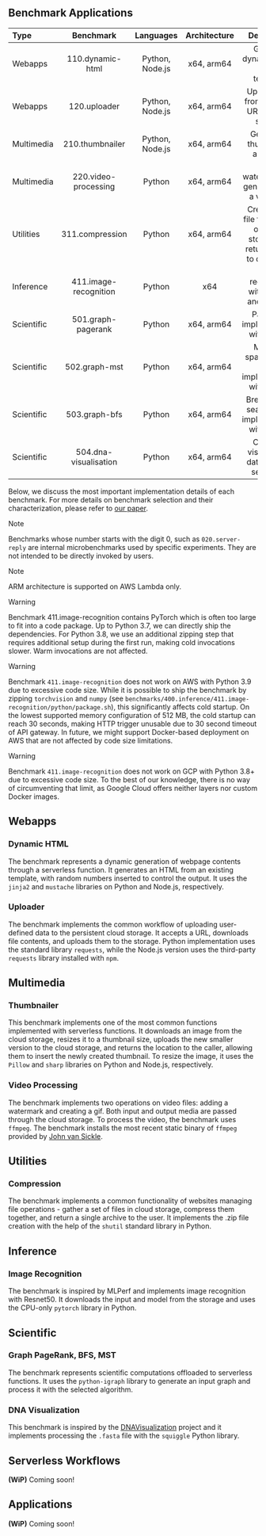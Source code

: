 
## Benchmark Applications

| Type 		   | Benchmark           | Languages          | Architecture       |  Description |
| :---         | :---:               | :---:              | :---:                | :---:                |
| Webapps      | 110.dynamic-html    | Python, Node.js    | x64, arm64 | Generate dynamic HTML from a template. |
| Webapps      | 120.uploader    | Python, Node.js    | x64, arm64 | Uploader file from provided URL to cloud storage. |
| Multimedia      | 210.thumbnailer    | Python, Node.js    | x64, arm64 | Generate a thumbnail of an image. |
| Multimedia      | 220.video-processing    | Python    | x64, arm64 | Add a watermark and generate gif of a video file. |
| Utilities      | 311.compression    | Python   | x64, arm64 | Create a .zip file for a group of files in storage and return to user to download. |
| Inference      | 411.image-recognition    | Python    | x64 | Image recognition with ResNet and pytorch. |
| Scientific      | 501.graph-pagerank    | Python    | x64, arm64 | PageRank implementation with igraph. |
| Scientific      | 502.graph-mst    | Python    | x64, arm64 | Minimum spanning tree (MST)  implementation with igraph. |
| Scientific      | 503.graph-bfs    | Python    | x64, arm64 | Breadth-first search (BFS) implementation with igraph. |
| Scientific      | 504.dna-visualisation    | Python   | x64, arm64 | Creates a visualization data for DNA sequence. |

Below, we discuss the most important implementation details of each benchmark. For more details on benchmark selection and their characterization, please refer to [our paper](../README.md#publication).

> [!NOTE] 
> Benchmarks whose number starts with the digit 0, such as `020.server-reply` are internal microbenchmarks used by specific experiments. They are not intended to be directly invoked by users.

> [!NOTE] 
> ARM architecture is supported on AWS Lambda only.

> [!WARNING] 
> Benchmark 411.image-recognition contains PyTorch which is often too large to fit into a code package. Up to Python 3.7, we can directly ship the dependencies. For Python 3.8, we use an additional zipping step that requires additional setup during the first run, making cold invocations slower. Warm invocations are not affected.

> [!WARNING] 
> Benchmark `411.image-recognition` does not work on AWS with Python 3.9 due to excessive code size. While it is possible to ship the benchmark by zipping `torchvision` and `numpy` (see `benchmarks/400.inference/411.image-recognition/python/package.sh`), this significantly affects cold startup. On the lowest supported memory configuration of 512 MB, the cold startup can reach 30 seconds, making HTTP trigger unusable due to 30 second timeout of API gateway. In future, we might support Docker-based deployment on AWS that are not affected by code size limitations.

> [!WARNING] 
> Benchmark `411.image-recognition` does not work on GCP with Python 3.8+ due to excessive code size. To the best of our knowledge, there is no way of circumventing that limit, as Google Cloud offers neither layers nor custom Docker images.

## Webapps

### Dynamic HTML

The benchmark represents a dynamic generation of webpage contents through a serverless function. It generates an HTML from an existing template, with random numbers inserted to control the output. It uses the `jinja2` and `mustache` libraries on Python and Node.js, respectively.

### Uploader

The benchmark implements the common workflow of uploading user-defined data to the persistent cloud storage. It accepts a URL, downloads file contents, and uploads them to the storage. Python implementation uses the standard library `requests`, while the Node.js version uses the third-party `requests` library installed with `npm`.

## Multimedia

### Thumbnailer

This benchmark implements one of the most common functions implemented with serverless functions. It downloads an image from the cloud storage, resizes it to a thumbnail size, uploads the new smaller version to the cloud storage, and returns the location to the caller, allowing them to insert the newly created thumbnail. To resize the image, it uses the `Pillow` and `sharp` libraries on Python and Node.js, respectively.

### Video Processing

The benchmark implements two operations on video files: adding a watermark and creating a gif. Both input and output media are passed through the cloud storage. To process the video, the benchmark uses `ffmpeg`. The benchmark installs the most recent static binary of `ffmpeg` provided by [John van Sickle](https://johnvansickle.com/ffmpeg/).

## Utilities

### Compression

The benchmark implements a common functionality of websites managing file operations - gather a set of files in cloud storage, compress them together, and return a single archive to the user.
It implements the .zip file creation with the help of the `shutil` standard library in Python.

## Inference

### Image Recognition

The benchmark is inspired by MLPerf and implements image recognition with Resnet50. It downloads the input and model from the storage and uses the CPU-only `pytorch` library in Python.

## Scientific

### Graph PageRank, BFS, MST

The benchmark represents scientific computations offloaded to serverless functions. It uses the `python-igraph` library to generate an input graph and process it with the selected algorithm.

### DNA Visualization

This benchmark is inspired by the [DNAVisualization](https://github.com/Benjamin-Lee/DNAvisualization.org) project and it implements processing the `.fasta` file with the `squiggle` Python library.

## Serverless Workflows

**(WiP)** Coming soon!

## Applications

**(WiP)** Coming soon!

